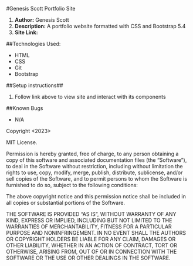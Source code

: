 
#Genesis Scott Portfolio Site

1. **Author:** Genesis Scott
2. **Description:** A portfolio website formatted with CSS and Bootstrap 5.4
3. **Site Link:**

##Technologies Used:
- HTML
- CSS
- Git
- Bootstrap

##Setup instructions##
1. Follow link above to view site and interact with its components


##Known Bugs
- N/A



Copyright <2023> <Genesis Scott>

MIT License.

Permission is hereby granted, free of charge, to any person obtaining a copy of this software and associated documentation files (the “Software”), to deal in the Software without restriction, including without limitation the rights to use, copy, modify, merge, publish, distribute, sublicense, and/or sell copies of the Software, and to permit persons to whom the Software is furnished to do so, subject to the following conditions:

The above copyright notice and this permission notice shall be included in all copies or substantial portions of the Software.

THE SOFTWARE IS PROVIDED “AS IS”, WITHOUT WARRANTY OF ANY KIND, EXPRESS OR IMPLIED, INCLUDING BUT NOT LIMITED TO THE WARRANTIES OF MERCHANTABILITY, FITNESS FOR A PARTICULAR PURPOSE AND NONINFRINGEMENT. IN NO EVENT SHALL THE AUTHORS OR COPYRIGHT HOLDERS BE LIABLE FOR ANY CLAIM, DAMAGES OR OTHER LIABILITY, WHETHER IN AN ACTION OF CONTRACT, TORT OR OTHERWISE, ARISING FROM, OUT OF OR IN CONNECTION WITH THE SOFTWARE OR THE USE OR OTHER DEALINGS IN THE SOFTWARE.

